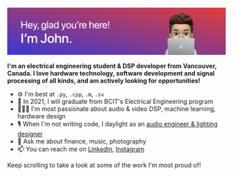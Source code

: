 ![](github-header.png)

**I'm an electrical engineering student & DSP developer from Vancouver, Canada. I love hardware technology, software development and signal processing of all kinds, and am actively looking for opportunities!**

- ⚙️ I'm best at `.py`, `.cpp`, `.m`, `.sv`
- 📖 In 2021, I will graduate from BCIT's Electrical Engineering program
- 👨🏼‍💻 I'm most passionate about audio & video DSP, machine learning, hardware design
- 🎙 When I'm not writing code, I daylight as an [audio engineer & lighting designer](https://www.matsonengineering.com)
- 💬 Ask me about finance, music, photography
- 📫 You can reach me on [LinkedIn](https://www.linkedin.com/in/john-matson-0899aa117/), [Instagram](https://www.instagram.com/john.matson/)

Keep scrolling to take a look at some of the work I'm most proud of!
